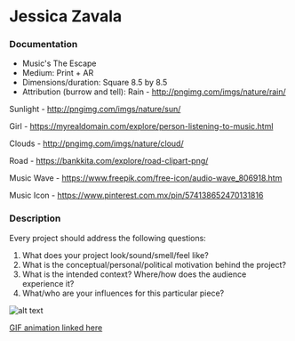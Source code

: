 # Jessica Zavala

### Documentation
* Music's The Escape
* Medium: Print + AR
* Dimensions/duration: Square 8.5 by 8.5
* Attribution (burrow and tell): 
Rain - http://pngimg.com/imgs/nature/rain/

Sunlight - http://pngimg.com/imgs/nature/sun/

Girl - https://myrealdomain.com/explore/person-listening-to-music.html

Clouds - http://pngimg.com/imgs/nature/cloud/

Road - https://bankkita.com/explore/road-clipart-png/

Music Wave - https://www.freepik.com/free-icon/audio-wave_806918.htm

Music Icon - https://www.pinterest.com.mx/pin/574138652470131816

### Description
Every project should address the following questions:
1. What does your project look/sound/smell/feel like?
2. What is the conceptual/personal/political motivation behind the project?
3. What is the intended context? Where/how does the audience experience it?
4. What/who are your influences for this particular piece?

![alt text](https://i.imgur.com/o6rpk1B.jpg)

[GIF animation linked here](https://media.giphy.com/media/jRYwg3hhfQmtCVdxFf/giphy.gif)
